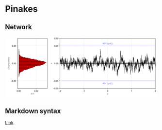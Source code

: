 # Pinakes

## Network
![network](./figures/test.png)

## Markdown syntax
[Link](https://www.markdownguide.org/basic-syntax/)
